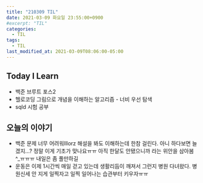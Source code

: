 ```yaml
---
title: "210309 TIL"
date: 2021-03-09 화요일 23:55:00+0900
#excerpt: "TIL"
categories:
  - TIL
tags:
  - TIL
last_modified_at: 2021-03-09T08:06:00-05:00
---
```


## Today I Learn

- 백준 브루트 포스2
- 헬로코딩 그림으로 개념을 이해하는 알고리즘 - 너비 우선 탐색
- sqld 시험 공부

## 오늘의 이야기

- 백준 문제 너무 어려워lllorz 해설을 봐도 이해하는데 한참 걸린다. 아니 하다보면 늘겠지...? 정말 이게 기초가 맞나요ㅠㅠ 아직 한달도 안됐으니까 라는 위안을 삼아봄^\_ㅠㅠㅠ 내일은 좀 풀만하길
- 운동은 이제 1시간씩 매일 걷고 있는데 생활리듬이 깨져서 그런지 병원 다녀왔다. 병원신세 안 지게 일찍자고 일찍 일어나는 습관부터 키우자ㅠㅠ
